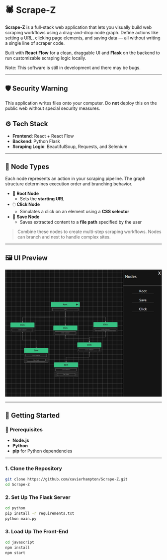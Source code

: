 # 🕷️ Scrape-Z

**Scrape-Z** is a full-stack web application that lets you visually build web scraping workflows using a drag-and-drop node graph. Define actions like setting a URL, clicking page elements, and saving data — all without writing a single line of scraper code.

Built with **React Flow** for a clean, draggable UI and **Flask** on the backend to run customizable scraping logic locally.

Note: This software is still in development and there may be bugs.

---

## 🛡️ Security Warning
This application writes files onto your computer. Do <b>not</b> deploy this on the public web without special security measures.

## ⚙️ Tech Stack

-  **Frontend**: React + React Flow  
-  **Backend**: Python Flask  
-  **Scraping Logic**: BeautifulSoup, Requests, and Selenium  

---

## 🧩 Node Types

Each node represents an action in your scraping pipeline. The graph structure determines execution order and branching behavior.

- 🔗 **Root Node**  
  - Sets the **starting URL**
- 🖱️ **Click Node**  
  - Simulates a click on an element using a **CSS selector**
- 💾 **Save Node**  
  - Saves extracted content to a **file path** specified by the user

> Combine these nodes to create multi-step scraping workflows. Nodes can branch and nest to handle complex sites.

---

## 🖼️ UI Preview

<img src="https://github.com/xavierhampton/Scrape-Z/blob/demo/assets/demo2.png" width= 600 />

---

## 🚀 Getting Started

### 🔧 Prerequisites

- **Node.js** 
- **Python** 
- **pip** for Python dependencies

---

### 1. Clone the Repository

```bash
git clone https://github.com/xavierhampton/Scrape-Z.git
cd Scrape-Z
```

### 2. Set Up The Flask Server
```bash
cd python
pip install -r requirements.txt
python main.py
```

### 3. Load Up The Front-End
```bash
cd javascript
npm install
npm start
```




